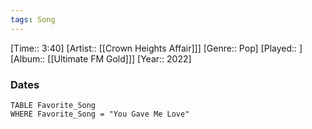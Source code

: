 ```yaml
---
tags: Song  
---
```

[Time:: 3:40]
[Artist:: [[Crown Heights Affair]]]
[Genre:: Pop]
[Played:: ]
[Album:: [[Ultimate FM Gold]]]
[Year:: 2022]
### Dates
````dataview
TABLE Favorite_Song
WHERE Favorite_Song = "You Gave Me Love"
````